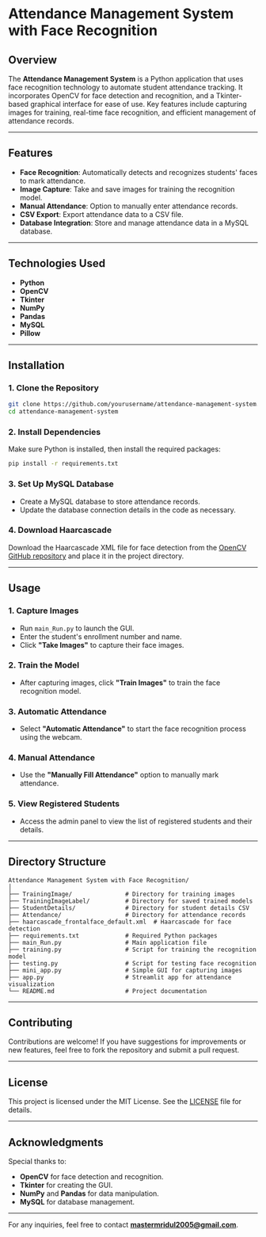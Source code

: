 # Attendance Management System with Face Recognition

## Overview
The **Attendance Management System** is a Python application that uses face recognition technology to automate student attendance tracking. It incorporates OpenCV for face detection and recognition, and a Tkinter-based graphical interface for ease of use. Key features include capturing images for training, real-time face recognition, and efficient management of attendance records.

---

## Features
- **Face Recognition**: Automatically detects and recognizes students' faces to mark attendance.
- **Image Capture**: Take and save images for training the recognition model.
- **Manual Attendance**: Option to manually enter attendance records.
- **CSV Export**: Export attendance data to a CSV file.
- **Database Integration**: Store and manage attendance data in a MySQL database.

---

## Technologies Used
- **Python**
- **OpenCV**
- **Tkinter**
- **NumPy**
- **Pandas**
- **MySQL**
- **Pillow**

---

## Installation

### 1. Clone the Repository
```bash
git clone https://github.com/yourusername/attendance-management-system.git
cd attendance-management-system
```

### 2. Install Dependencies
Make sure Python is installed, then install the required packages:
```bash
pip install -r requirements.txt
```

### 3. Set Up MySQL Database
- Create a MySQL database to store attendance records.
- Update the database connection details in the code as necessary.

### 4. Download Haarcascade
Download the Haarcascade XML file for face detection from the [OpenCV GitHub repository](https://github.com/opencv/opencv) and place it in the project directory.

---

## Usage

### 1. Capture Images
- Run `main_Run.py` to launch the GUI.
- Enter the student's enrollment number and name.
- Click **"Take Images"** to capture their face images.

### 2. Train the Model
- After capturing images, click **"Train Images"** to train the face recognition model.

### 3. Automatic Attendance
- Select **"Automatic Attendance"** to start the face recognition process using the webcam.

### 4. Manual Attendance
- Use the **"Manually Fill Attendance"** option to manually mark attendance.

### 5. View Registered Students
- Access the admin panel to view the list of registered students and their details.

---

## Directory Structure
```plaintext
Attendance Management System with Face Recognition/
│
├── TrainingImage/               # Directory for training images
├── TrainingImageLabel/          # Directory for saved trained models
├── StudentDetails/              # Directory for student details CSV
├── Attendance/                  # Directory for attendance records
├── haarcascade_frontalface_default.xml  # Haarcascade for face detection
├── requirements.txt             # Required Python packages
├── main_Run.py                  # Main application file
├── training.py                  # Script for training the recognition model
├── testing.py                   # Script for testing face recognition
├── mini_app.py                  # Simple GUI for capturing images
├── app.py                       # Streamlit app for attendance visualization
└── README.md                    # Project documentation
```

---

## Contributing
Contributions are welcome! If you have suggestions for improvements or new features, feel free to fork the repository and submit a pull request.

---

## License
This project is licensed under the MIT License. See the [LICENSE](LICENSE) file for details.

---

## Acknowledgments
Special thanks to:
- **OpenCV** for face detection and recognition.
- **Tkinter** for creating the GUI.
- **NumPy** and **Pandas** for data manipulation.
- **MySQL** for database management.

---

For any inquiries, feel free to contact **mastermridul2005@gmail.com**.
